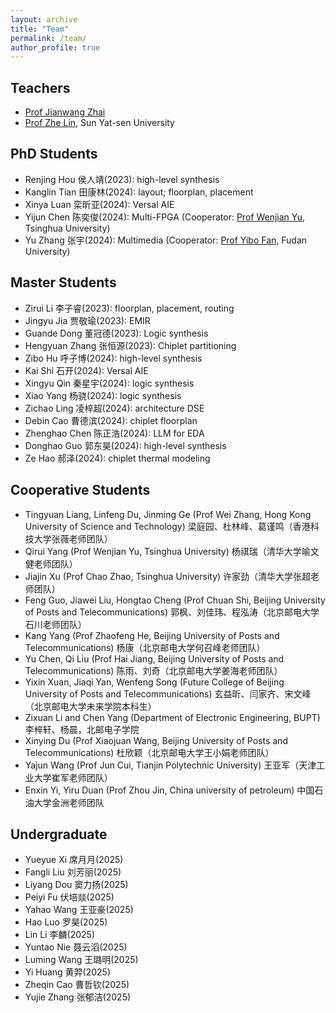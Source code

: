 ```yaml
---
layout: archive
title: "Team"
permalink: /team/
author_profile: true
---
```


## Teachers

- [Prof Jianwang Zhai](https://zhaijw18.github.io/)
- [Prof Zhe Lin](https://zlinaf.github.io/), Sun Yat-sen University

## PhD Students

- Renjing Hou 侯人靖(2023): high-level synthesis
- Kanglin Tian 田康林(2024): layout; floorplan, placement
- Xinya Luan 栾昕亚(2024): Versal AIE
- Yijun Chen 陈奕俊(2024): Multi-FPGA (Cooperator: [Prof Wenjian Yu](https://numbda.cs.tsinghua.edu.cn/~yuwj/intro_c.htm), Tsinghua University)
- Yu Zhang 张宇(2024): Multimedia (Cooperator: [Prof Yibo Fan](http://viplab.fudan.edu.cn/), Fudan University)

## Master Students

- Zirui Li 李子睿(2023): floorplan, placement, routing
- Jingyu Jia 贾敬瑜(2023): EMIR
- Guande Dong 董冠德(2023): Logic synthesis
- Hengyuan Zhang 张恒源(2023): Chiplet partitioning
- Zibo Hu 呼子博(2024): high-level synthesis
- Kai Shi 石开(2024): Versal AIE
- Xingyu Qin 秦星宇(2024): logic synthesis
- Xiao Yang 杨骁(2024): logic synthesis
- Zichao Ling 凌梓超(2024): architecture DSE
- Debin Cao 曹德滨(2024): chiplet floorplan
- Zhenghao Chen 陈正浩(2024): LLM for EDA
- Donghao Guo 郭东昊(2024): high-level synthesis
- Ze Hao 郝泽(2024): chiplet thermal modeling

## Cooperative Students

- Tingyuan Liang, Linfeng Du, Jinming Ge (Prof Wei Zhang, Hong Kong University of Science and Technology) 梁庭园、杜林峰、葛谨鸣（香港科技大学张薇老师团队）
- Qirui Yang (Prof Wenjian Yu, Tsinghua University) 杨祺瑞（清华大学喻文健老师团队）
- Jiajin Xu (Prof Chao Zhao, Tsinghua University) 许家劲（清华大学张超老师团队）
- Feng Guo, Jiawei Liu, Hongtao Cheng (Prof Chuan Shi, Beijing University of Posts and Telecommunications) 郭枫、刘佳玮、程泓涛（北京邮电大学石川老师团队）
- Kang Yang (Prof Zhaofeng He, Beijing University of Posts and Telecommunications) 杨康（北京邮电大学何召峰老师团队）
- Yu Chen, Qi Liu (Prof Hai Jiang, Beijing University of Posts and Telecommunications) 陈雨、刘奇（北京邮电大学姜海老师团队）
- Yixin Xuan, Jiaqi Yan, Wenfeng Song (Future College of Beijing University of Posts and Telecommunications) 玄益昕、闫家齐、宋文峰（北京邮电大学未来学院本科生）
- Zixuan Li and Chen Yang (Department of Electronic Engineering, BUPT)  李梓轩、杨晨，北邮电子学院
- Xinying Du (Prof Xiaojuan Wang, Beijing University of Posts and Telecommunications) 杜欣颖（北京邮电大学王小娟老师团队）
- Yajun Wang (Prof Jun Cui, Tianjin Polytechnic University) 王亚军（天津工业大学崔军老师团队）
- Enxin Yi, Yiru Duan (Prof Zhou Jin, China university of petroleum) 中国石油大学金洲老师团队

## Undergraduate

- Yueyue Xi 席月月(2025)
- Fangli Liu 刘芳丽(2025)
- Liyang Dou 窦力扬(2025)
- Peiyi Fu 伏培燚(2025)
- Yahao Wang 王亚豪(2025)
- Hao Luo 罗昊(2025)
- Lin Li 李麟(2025)
- Yuntao Nie 聂云滔(2025)
- Luming Wang 王璐明(2025)
- Yi Huang 黄羿(2025)
- Zheqin Cao 曹哲钦(2025)
- Yujie Zhang 张郁洁(2025)
